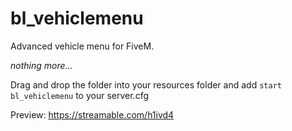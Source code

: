 # bl_vehiclemenu

Advanced vehicle menu for FiveM.

*nothing more...*

Drag and drop the folder into your resources folder and add `start bl_vehiclemenu` to your server.cfg

Preview: https://streamable.com/h1ivd4